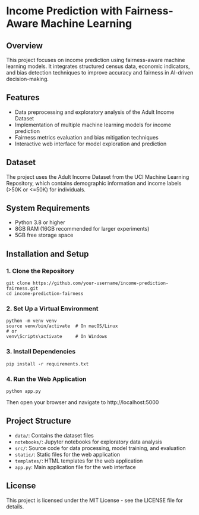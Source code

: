 # Income Prediction with Fairness-Aware Machine Learning

## Overview
This project focuses on income prediction using fairness-aware machine learning models. It integrates structured census data, economic indicators, and bias detection techniques to improve accuracy and fairness in AI-driven decision-making.

## Features
- Data preprocessing and exploratory analysis of the Adult Income Dataset
- Implementation of multiple machine learning models for income prediction
- Fairness metrics evaluation and bias mitigation techniques
- Interactive web interface for model exploration and prediction

## Dataset
The project uses the Adult Income Dataset from the UCI Machine Learning Repository, which contains demographic information and income labels (>50K or <=50K) for individuals.

## System Requirements
- Python 3.8 or higher
- 8GB RAM (16GB recommended for larger experiments)
- 5GB free storage space

## Installation and Setup

### 1. Clone the Repository
```
git clone https://github.com/your-username/income-prediction-fairness.git
cd income-prediction-fairness
```

### 2. Set Up a Virtual Environment
```
python -m venv venv
source venv/bin/activate  # On macOS/Linux
# or
venv\Scripts\activate     # On Windows
```

### 3. Install Dependencies
```
pip install -r requirements.txt
```

### 4. Run the Web Application
```
python app.py
```
Then open your browser and navigate to http://localhost:5000

## Project Structure
- `data/`: Contains the dataset files
- `notebooks/`: Jupyter notebooks for exploratory data analysis
- `src/`: Source code for data processing, model training, and evaluation
- `static/`: Static files for the web application
- `templates/`: HTML templates for the web application
- `app.py`: Main application file for the web interface

## License
This project is licensed under the MIT License - see the LICENSE file for details.
